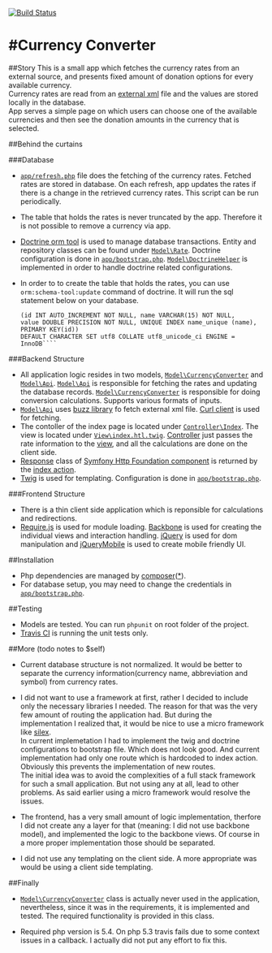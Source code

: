 
[![Build Status](https://travis-ci.org/grandbora/currency-converter.png)](https://travis-ci.org/grandbora/currency-converter)

#Currency Converter
====================

##Story
This is a small app which fetches the currency rates from an external source, and presents fixed amount of donation options for every available currency.  
Currency rates are read from an [external xml](http://toolserver.org/~kaldari/rates.xml) file and the values are stored locally in the database.  
App serves a simple page on which users can choose one of the available currencies and then see the donation amounts in the currency that is selected.  

##Behind the curtains


###Database
 * [``app/refresh.php``](app/refresh.php) file does the fetching of the currency rates. Fetched rates are stored in database. On each refresh, app updates the rates if there is a change in the retrieved currency rates. This script can be run periodically.
 * The table that holds the rates is never truncated by the app. Therefore it is not possible to remove a currency via app.
 * [Doctrine orm tool](http://www.doctrine-project.org/) is used to manage database transactions. Entity and repository classes can be found under [``Model\Rate``](src/Model/Rate). Doctrine configuration is done in [``app/bootstrap.php``](app/bootstrap.php). [``Model\DoctrineHelper``](src/Model/DoctrineHelper.php) is implemented in order to handle doctrine related configurations.
 * In order to to create the table that holds the rates, you can use ``orm:schema-tool:update`` command of doctrine. It will run the sql statement below on your database.

     ````CREATE TABLE exchange_rates   
     (id INT AUTO_INCREMENT NOT NULL, name VARCHAR(15) NOT NULL,   
     value DOUBLE PRECISION NOT NULL, UNIQUE INDEX name_unique (name), PRIMARY KEY(id))   
     DEFAULT CHARACTER SET utf8 COLLATE utf8_unicode_ci ENGINE = InnoDB````

###Backend Structure
 * All application logic resides in two models, [``Model\CurrencyConverter``](src/Model/CurrencyConverter.php) and [``Model\Api``](src/Model/Api.php). [``Model\Api``](src/Model/Api.php) is responsible for fetching the rates and updating the database records. [``Model\CurrencyConverter``](src/Model/CurrencyConverter.php) is responsible for doing conversion calculations. Supports various formats of inputs.
 * [``Model\Api``](src/Model/Api.php) uses [buzz library](https://github.com/kriswallsmith/Buzz) fo fetch external xml file. [Curl client](https://github.com/kriswallsmith/Buzz/blob/master/lib/Buzz/Client/Curl.php) is used for fetching.
 * The contoller of the index page is located under [``Controller\Index``](src/Controller/Index.php). The view is located under [``View\index.htl.twig``](src/View/index.html.twig). [Controller](src/Controller/Index.php) just passes the rate information to the [view](src/View/index.html.twig), and all the calculations are done on the client side.
 * [Response](https://github.com/symfony/HttpFoundation/blob/master/Response.php) class of [Symfony Http Foundation component](https://github.com/symfony/HttpFoundation) is returned by the [index action](https://github.com/grandbora/currency-converter/blob/master/src/Controller/Index.php#L28).
 * [Twig](http://twig.sensiolabs.org/) is used for templating. Configuration is done in [``app/bootstrap.php``](app/bootstrap.php).

###Frontend Structure
 * There is a thin client side application which is reponsible for calculations and redirections.
 * [Require.js](http://requirejs.org/) is used for module loading. [Backbone](http://backbonejs.org/) is used for creating the individual views and interaction handling. [jQuery](http://jquery.com/) is used for dom manipulation and [jQueryMobile](http://jquerymobile.com/) is used to create mobile friendly UI.

##Installation
 * Php dependencies are managed by [composer](http://getcomposer.org/)([*](http://cdn.memegenerator.net/instances/400x/29641170.jpg)).
 * For database setup, you may need to change the credentials in [``app/bootstrap.php``](app/bootstrap.php).

##Testing
 * Models are tested. You can run ``phpunit`` on root folder of the project.
 * [Travis CI](https://travis-ci.org/) is running the unit tests only.
 

##More (todo notes to $self)
 * Current database structure is not normalized. It would be better to separate the currency information(currency name, abbreviation and symbol) from currency rates.

 * I did not want to use a framework at first, rather I decided to include only the necessary libraries I needed. The reason for that was the very few amount of routing the application had. But during the implementation I realized that, it would be nice to use a micro framework like [silex](http://silex.sensiolabs.org/).   
 In current implemetation I had to implement the twig and doctrine configurations to bootstrap file. Which does not look good. And current implementation had only one route which is hardcoded to index action. Obviously this prevents the implementation of new routes.  
 The initial idea was to avoid the complexities of a full stack framework for such a small application. But not using any at all, lead to other problems. As said earlier using a micro framework would resolve the issues. 

 * The frontend, has a very small amount of logic implementation, therfore I did not create any a layer for that (meaning: I did not use backbone model), and implemented the logic to the backbone views. Of course in a more proper implementation those should be separated.

 * I did not use any templating on the client side. A more appropriate was would be using a client side templating.
 
##Finally
* [``Model\CurrencyConverter``](src/Model/CurrencyConverter.php) class is actually never used in the application, nevertheless, since it was in the requirements, it is implemented and tested. The required functionality is provided in this class.

* Required php version is 5.4. On php 5.3 travis fails due to some context issues in a callback. I actually did not put any effort to fix this.